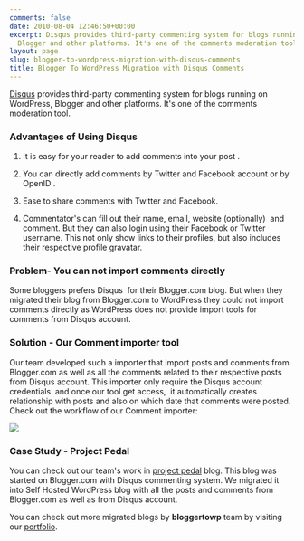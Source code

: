```yaml
---
comments: false
date: 2010-08-04 12:46:50+00:00
excerpt: Disqus provides third-party commenting system for blogs running on WordPress,
  Blogger and other platforms. It's one of the comments moderation tool.
layout: page
slug: blogger-to-wordpress-migration-with-disqus-comments
title: Blogger To WordPress Migration with Disqus Comments
---
```


[Disqus](http://disqus.com/) provides third-party commenting system for blogs running on WordPress, Blogger and other platforms. It's one of the comments moderation tool.


### Advantages of Using Disqus





	
  1. It is easy for your  reader to add comments into your post .

	
  2. You can directly add  comments by Twitter and Facebook account or by OpenID .

	
  3. Ease to share comments with Twitter and Facebook.

	
  4. Commentator's can fill out their name,  email, website (optionally)  and comment. But they can also login using  their Facebook or Twitter username. This not only show links to  their profiles, but also includes their respective profile gravatar.




### Problem- You can not import comments directly


Some bloggers prefers Disqus  for their Blogger.com blog. But when they migrated their blog from Blogger.com to WordPress they could not import comments directly as WordPress does not provide import tools for comments from Disqus account.


### Solution - Our Comment importer tool


Our team developed such a importer that import posts and comments from Blogger.com as well as all the comments related to their respective posts from Disqus account. This importer only require the Disqus account credentials  and once our tool get access,  it automatically creates relationship with posts and also on which date that comments were posted.
Check out the workflow of our Comment importer:

[![](https://rtcamp.com/wp-content/uploads/2010/08/Disqus-comments.jpg)](https://rtcamp.com/wp-content/uploads/2012/09/Disqus-comments.jpg)


### Case Study - Project Pedal


You can check out our team's work in [project pedal](http://www.blog.projectpedal.com/) blog. This blog was started on Blogger.com with Disqus commenting system. We migrated it into Self Hosted WordPress blog with all the posts and comments from Blogger.com as well as from Disqus account.

You can check out more migrated blogs by **bloggertowp** team by visiting our [portfolio](http://bloggertowp.org/portfolio/).
